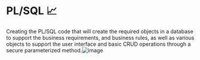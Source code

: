 # PL/SQL 📈

Creating the PL/SQL code that will create the required objects in a database to support the business requirements, and business rules, as well as various objects to support the user interface and basic CRUD operations through a secure parameterized method.![image](https://github.com/shajigholam/PL-SQL-Football-Leagues/assets/137809894/0b1f303f-57e5-4666-bf54-d0ad401776af)

